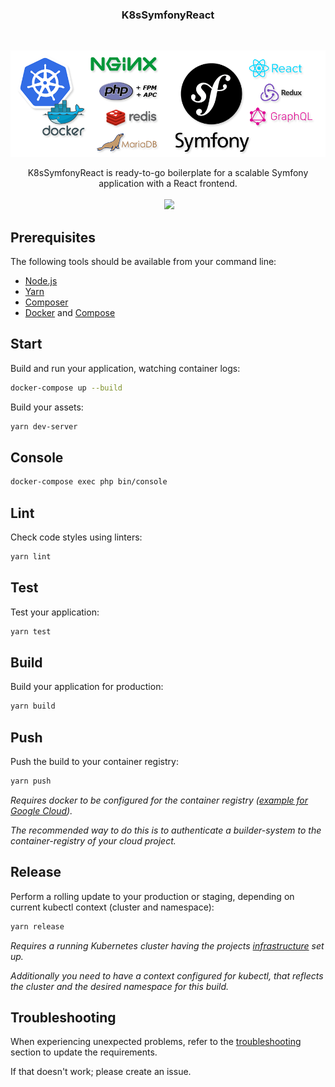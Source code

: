 <h3 align="center">K8sSymfonyReact</h3>
<br />
<p align="center">
  <a href="#">
    <img src="./resources/stack.png" width="890" />
  </a>
</p>

<p align="center">
  K8sSymfonyReact is ready-to-go boilerplate for a scalable Symfony application with a React frontend.<br />
  <br />
  <a href="./LICENSE"><img src="https://img.shields.io/github/license/mashape/apistatus.svg?maxAge=2592000" alt=""></a>
  <img src="https://img.shields.io/badge/contributions-welcome-green.svg">
</p>

## Prerequisites
The following tools should be available from your command line:
- [Node.js](https://nodejs.org)
- [Yarn](https://yarnpkg.com)
- [Composer](https://getcomposer.org)
- [Docker](https://www.docker.com/get-docker) and [Compose](https://docs.docker.com/compose/)

## Start
Build and run your application, watching container logs:
```bash
docker-compose up --build
```

Build your assets:
```bash
yarn dev-server
```

## Console
```bash
docker-compose exec php bin/console
```

## Lint
Check code styles using linters:
```bash
yarn lint
```

## Test
Test your application:
```bash
yarn test
```

## Build
Build your application for production:
```bash
yarn build
```

## Push
Push the build to your container registry:
```bash
yarn push
```
_Requires docker to be configured for the container registry ([example for Google Cloud](https://github.com/webbertakken/PracticalNotes/blob/master/Cloud/Google/K8sContainerRegistry.md))._

_The recommended way to do this is to authenticate a builder-system to the
container-registry of your cloud project._

## Release
Perform a rolling update to your production or staging,
depending on current kubectl context (cluster and namespace):
```bash
yarn release
```
_Requires a running Kubernetes cluster having the projects
[infrastructure](.k8s/infrastructure/README.md) set up._

_Additionally you need to have a context configured for kubectl,
that reflects the cluster and the desired namespace for this build._

## Troubleshooting
When experiencing unexpected problems, refer to the
[troubleshooting](development.md#troubleshooting)
section to update the requirements.

If that doesn't work; please create an issue.
